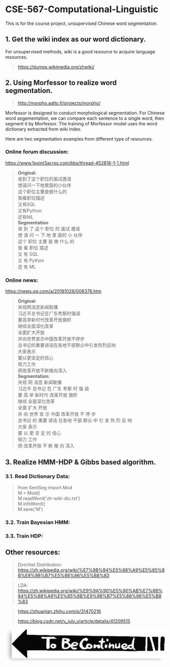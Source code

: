# CSE-567-Computational-Linguistic
This is for the course project, unsupervised Chinese word segmentation.

## 1. Get the wiki index as our word dictionary.

For unsupervised methods, wiki is a good resource to acquire language resources.

> https://dumps.wikimedia.org/zhwiki/

## 2. Using Morfessor to realize word segmentation.

> http://morpho.aalto.fi/projects/morpho/

Morfessor is designed to conduct morphological segmentation. For Chinese word segementation,
we can compare each sentence to a single word, then segment it by Morfessor. The training of
Morfessor model uses the word dictionary extracted from wiki index.

Here are two segmentation examples from different type of resources.
### Online forum discussion:
https://www.1point3acres.com/bbs/thread-452818-1-1.html

> **Original:**  
收到了这个职位的面试邀请  
想请问一下地里面的小伙伴  
这个职位主要是做什么的  
我看职位描述  
又有SQL  
又有Python  
还有ML  
**Segmentation**  
收 到 了 这个 职位 的 面试 邀请  
想 请 问 一 下 地 里 面的 小 伙伴  
这个 职位 主要 是 做 什么 的  
我 看 职位 描述  
又 有 SQL  
又 有 Python  
还 有 ML  

### Online news:
https://news.qq.com/a/20181028/008376.htm

> **Original:**  
央视网消息新闻联播  
习近平总书记在广东考察时强调  
要高举新时代改革开放旗帜  
继续全面深化改革  
全面扩大开放  
并向世界宣示中国改革开放不停步  
总书记的重要讲话在各地干部群众中引发热烈反响  
大家表示  
要以更坚定的信心  
努力工作  
把改革开放不断推向深入  
**Segmentation:**  
央视 网 消息 新闻联播  
习近平 总书记 在 广东 考察 时 强 调  
要 高 举 新时代 改革开放 旗帜  
继续 全面深化改革  
全面 扩大 开放  
并 向 世界 宣 示 中国 改革开放 不 停 步  
总书记 的 重要 讲话 在各地 干部 群众 中 引 发 热 烈 反 响  
大家 表示  
要 以 更 坚 定 的 信心  
努力 工作  
把 改革开放 不 断 推 向 深入  

## 3. Realize HMM-HDP & Gibbs based algorithm.

### 3.1. Read Dictionary Data:
> from SentSeg import Mod  
M = Mod()  
M.readWord('zh-wiki-dic.txt')  
M.infoWord()  
M.save('M')  

### 3.2. Train Bayesian HMM:

### 3.3. Train HDP:

### 



## Other resources:

> Dirichlet Distribution:
https://zh.wikipedia.org/wiki/%E7%8B%84%E5%88%A9%E5%85%8B%E9%9B%B7%E5%88%86%E5%B8%83

> LDA:
https://zh.wikipedia.org/wiki/%E9%9A%90%E5%90%AB%E7%8B%84%E5%88%A9%E5%85%8B%E9%9B%B7%E5%88%86%E5%B8%83

> https://zhuanlan.zhihu.com/p/31470216

> https://blog.csdn.net/v_july_v/article/details/41209515

![](/tobecontinued.jpg)
